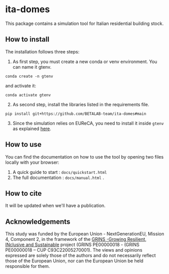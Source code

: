# ita-domes

This package contains a simulation tool for Italian residential building stock.

## How to install

The installation follows three steps:

1. As first step, you must create a new conda or venv environment. You can name it gtenv.

`conda create -n gtenv`

and activate it:

`conda activate gtenv`

2. As second step, install the libraries listed in the requirements file.

`pip install git+https://github.com/BETALAB-team/ita-domes#main`


3. Since the simulation relies on EUReCA, you need to install it inside `gtenv` as explained [here](https://github.com/BETALAB-team/EUReCA/tree/main).


## How to use

You can find the documentation on how to use the tool by opening two files locally with your browser:
1. A quick guide to start : `docs/quickstart.html` 
2. The full documentation : `docs/manual.html` .

## How to cite

It will be updated when we'll have a publication.


## Acknowledgements

This study was funded by the European Union - NextGenerationEU, Mission 4, Component 2, in the framework of the [GRINS -Growing Resilient, INclusive and Sustainable](https://www.grins.it/) project (GRINS PE00000018 - (GRINS PE00000018 – CUP C93C22005270001). 
The views and opinions expressed are solely those of the authors and do not necessarily reflect those of the European Union, nor can the European Union be held responsible for them.
